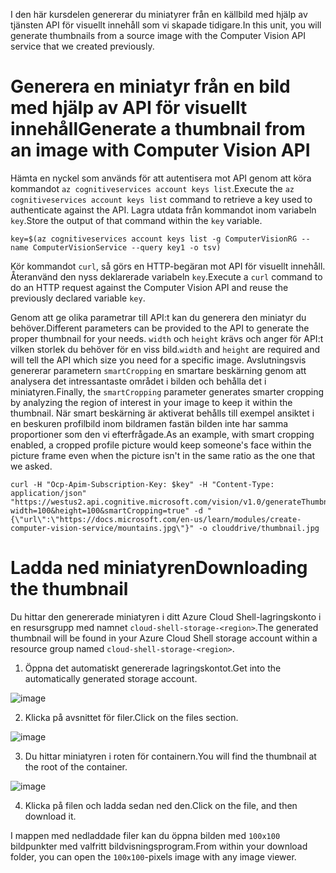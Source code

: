 <span data-ttu-id="5e2a6-101">I den här kursdelen genererar du miniatyrer från en källbild med hjälp av tjänsten API för visuellt innehåll som vi skapade tidigare.</span><span class="sxs-lookup"><span data-stu-id="5e2a6-101">In this unit, you will generate thumbnails from a source image with the Computer Vision API service that we created previously.</span></span>

# <a name="generate-a-thumbnail-from-an-image-with-computer-vision-api"></a><span data-ttu-id="5e2a6-102">Generera en miniatyr från en bild med hjälp av API för visuellt innehåll</span><span class="sxs-lookup"><span data-stu-id="5e2a6-102">Generate a thumbnail from an image with Computer Vision API</span></span>

<span data-ttu-id="5e2a6-103">Hämta en nyckel som används för att autentisera mot API genom att köra kommandot `az cognitiveservices account keys list`.</span><span class="sxs-lookup"><span data-stu-id="5e2a6-103">Execute the `az cognitiveservices account keys list` command to retrieve a key used to authenticate against the API.</span></span> <span data-ttu-id="5e2a6-104">Lagra utdata från kommandot inom variabeln `key`.</span><span class="sxs-lookup"><span data-stu-id="5e2a6-104">Store the output of that command within the `key` variable.</span></span>

```azurecli
key=$(az cognitiveservices account keys list -g ComputerVisionRG --name ComputerVisionService --query key1 -o tsv)
```

<span data-ttu-id="5e2a6-105">Kör kommandot `curl`, så görs en HTTP-begäran mot API för visuellt innehåll. Återanvänd den nyss deklarerade variabeln `key`.</span><span class="sxs-lookup"><span data-stu-id="5e2a6-105">Execute a `curl` command to do an HTTP request against the Computer Vision API and reuse the previously declared variable `key`.</span></span>

<span data-ttu-id="5e2a6-106">Genom att ge olika parametrar till API:t kan du generera den miniatyr du behöver.</span><span class="sxs-lookup"><span data-stu-id="5e2a6-106">Different parameters can be provided to the API to generate the proper thumbnail for your needs.</span></span> <span data-ttu-id="5e2a6-107">`width` och `height` krävs och anger för API:t vilken storlek du behöver för en viss bild.</span><span class="sxs-lookup"><span data-stu-id="5e2a6-107">`width` and `height` are required and will tell the API which size you need for a specific image.</span></span> <span data-ttu-id="5e2a6-108">Avslutningsvis genererar parametern `smartCropping` en smartare beskärning genom att analysera det intressantaste området i bilden och behålla det i miniatyren.</span><span class="sxs-lookup"><span data-stu-id="5e2a6-108">Finally, the `smartCropping` parameter generates smarter cropping by analyzing the region of interest in your image to keep it within the thumbnail.</span></span> <span data-ttu-id="5e2a6-109">När smart beskärning är aktiverat behålls till exempel ansiktet i en beskuren profilbild inom bildramen fastän bilden inte har samma proportioner som den vi efterfrågade.</span><span class="sxs-lookup"><span data-stu-id="5e2a6-109">As an example, with smart cropping enabled, a cropped profile picture would keep someone's face within the picture frame even when the picture isn't in the same ratio as the one that we asked.</span></span>

```azurecli
curl -H "Ocp-Apim-Subscription-Key: $key" -H "Content-Type: application/json" "https://westus2.api.cognitive.microsoft.com/vision/v1.0/generateThumbnail?width=100&height=100&smartCropping=true" -d "{\"url\":\"https://docs.microsoft.com/en-us/learn/modules/create-computer-vision-service/mountains.jpg\"}" -o clouddrive/thumbnail.jpg
```

# <a name="downloading-the-thumbnail"></a><span data-ttu-id="5e2a6-110">Ladda ned miniatyren</span><span class="sxs-lookup"><span data-stu-id="5e2a6-110">Downloading the thumbnail</span></span>

<span data-ttu-id="5e2a6-111">Du hittar den genererade miniatyren i ditt Azure Cloud Shell-lagringskonto i en resursgrupp med namnet `cloud-shell-storage-<region>`.</span><span class="sxs-lookup"><span data-stu-id="5e2a6-111">The generated thumbnail will be found in your Azure Cloud Shell storage account within a resource group named `cloud-shell-storage-<region>`.</span></span>

1. <span data-ttu-id="5e2a6-112">Öppna det automatiskt genererade lagringskontot.</span><span class="sxs-lookup"><span data-stu-id="5e2a6-112">Get into the automatically generated storage account.</span></span>

![image](../images/storage-account.png)

2. <span data-ttu-id="5e2a6-114">Klicka på avsnittet för filer.</span><span class="sxs-lookup"><span data-stu-id="5e2a6-114">Click on the files section.</span></span>

![image](../images/storage-account-click-on-files.png)

3. <span data-ttu-id="5e2a6-116">Du hittar miniatyren i roten för containern.</span><span class="sxs-lookup"><span data-stu-id="5e2a6-116">You will find the thumbnail at the root of the container.</span></span>

![image](../images/storage-account-thumbnail.png)

4. <span data-ttu-id="5e2a6-118">Klicka på filen och ladda sedan ned den.</span><span class="sxs-lookup"><span data-stu-id="5e2a6-118">Click on the file, and then download it.</span></span>

<span data-ttu-id="5e2a6-119">I mappen med nedladdade filer kan du öppna bilden med `100x100` bildpunkter med valfritt bildvisningsprogram.</span><span class="sxs-lookup"><span data-stu-id="5e2a6-119">From within your download folder, you can open the `100x100`-pixels image with any image viewer.</span></span>